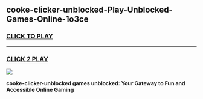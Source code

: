 
## cooke-clicker-unblocked-Play-Unblocked-Games-Online-1o3ce
<h3>
<a href="https://premium76.site?title=cooke-clicker-unblocked&ref=25A">CLICK TO PLAY</a></h3>
<hr>

<h3>
<a href="https://premium76.site?title=cooke-clicker-unblocked&ref=25A">CLICK 2 PLAY</a>
  
</h3>

<a href="https://premium76.site?title=cooke-clicker-unblocked&ref=25A"><img src="https://clearcache.store/games.png"></a>


**cooke-clicker-unblocked games unblocked: Your Gateway to Fun and Accessible Online Gaming**
